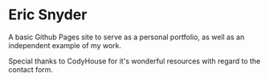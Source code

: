 Eric Snyder
=========

A basic Github Pages site to serve as a personal portfolio, as well as an independent example of my work. 

Special thanks to CodyHouse for it's wonderful resources with regard to the contact form.

